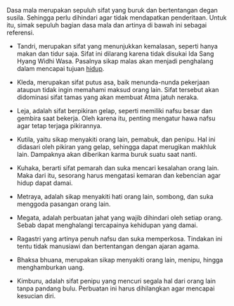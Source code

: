Dasa mala merupakan sepuluh sifat yang buruk dan bertentangan degan susila. Sehingga perlu dihindari agar tidak mendapatkan penderitaan. Untuk itu, simak sepuluh bagian dasa mala dan artinya di bawah ini sebagai referensi.

- Tandri, merupakan sifat yang menunjukkan kemalasan, seperti hanya makan dan tidur saja. Sifat ini dilarang karena tidak disukai Ida Sang Hyang Widhi Wasa. Pasalnya sikap malas akan menjadi penghalang dalam mencapai tujuan [hidup](https://kumparan.com/topic/hidup).
    

- Kleda, merupakan sifat putus asa, baik menunda-nunda pekerjaan ataupun tidak ingin memahami maksud orang lain. Sifat tersebut akan didominasi sifat tamas yang akan membuat Atma jatuh neraka.
    

- Leja, adalah sifat berpikiran gelap, seperti memiliki nafsu besar dan gembira saat bekerja. Oleh karena itu, penting mengatur hawa nafsu agar tetap terjaga pikirannya.
    

- Kutila, yaitu sikap menyakiti orang lain, pemabuk, dan penipu. Hal ini didasari oleh pikiran yang gelap, sehingga dapat merugikan makhluk lain. Dampaknya akan diberikan karma buruk suatu saat nanti.
    

- Kuhaka, berarti sifat pemarah dan suka mencari kesalahan orang lain. Maka dari itu, sesorang harus mengatasi kemaran dan kebencian agar hidup dapat damai.
    

- Metraya, adalah sikap menyakiti hati orang lain, sombong, dan suka menggoda pasangan orang lain.
    

- Megata, adalah perbuatan jahat yang wajib dihindari oleh setiap orang. Sebab dapat menghalangi tercapainya kehidupan yang damai.
    

- Ragastri yang artinya penuh nafsu dan suka memperkosa. Tindakan ini tentu tidak manusiawi dan bertentangan dengan ajaran agama.
    

- Bhaksa bhuana, merupakan sikap menyakiti orang lain, menipu, hingga menghamburkan uang.
    

- Kimburu, adalah sifat penipu yang mencuri segala hal dari orang lain tanpa pandang bulu. Perbuatan ini harus dihilangkan agar mencapai kesucian diri.